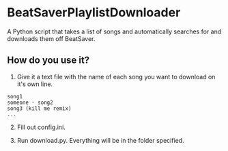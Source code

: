 # BeatSaverPlaylistDownloader

A Python script that takes a list of songs and automatically searches for and downloads them off BeatSaver.

## How do you use it?

1. Give it a text file with the name of each song you want to download on it's own line.

```
song1
someone - song2
song3 (kill me remix)
...
```

2. Fill out config.ini.

3. Run download.py. Everything will be in the folder specified.
